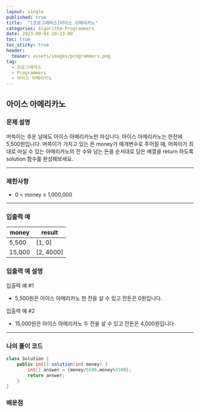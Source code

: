```yaml
---
layout: single
published: true
title:  "[프로그래머스]아이스 아메리카노"
categories: Algorithm-Programmers
date: 2023-09-04 20:13:00
toc: true
toc_sticky: true
header:
  teaser: assets/images/programmers.png
tag:   
  - 프로그래머스
  - Programmers
  - 아이스 아메리카노
---
```


## 아이스 아메리카노

### 문제 설명
머쓱이는 추운 날에도 아이스 아메리카노만 마십니다. 아이스 아메리카노는 한잔에 5,500원입니다. 머쓱이가 가지고 있는 돈 money가 매개변수로 주어질 때, 머쓱이가 최대로 마실 수 있는 아메리카노의 잔 수와 남는 돈을 순서대로 담은 배열을 return 하도록 solution 함수를 완성해보세요.



----------------

### 제한사항

* 0 < money ≤ 1,000,000


----------------

### 입출력 예

|money   |result|
|---|---|
|5,500   |   	[1, 0]|
|15,000	|[2, 4000]|


### 입출력 예 설명

입출력 예 #1
* 5,500원은 아이스 아메리카노 한 잔을 살 수 있고 잔돈은 0원입니다.
  
입출력 예 #2
* 15,000원은 아이스 아메리카노 두 잔을 살 수 있고 잔돈은 4,000원입니다.




----------------

### 나의 풀이 코드

```java
class Solution {
    public int[] solution(int money) {
        int[] answer = {money/5500,money%5500};
        return answer;
    }
}
```
<p>

</p>



### 배운점

```java

```
<p>

</p>

<p>

</p>


